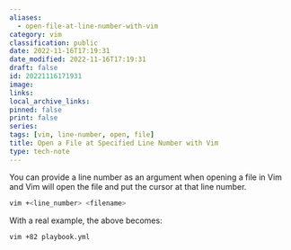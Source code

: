 ```yaml
---
aliases:
  - open-file-at-line-number-with-vim
category: vim
classification: public
date: 2022-11-16T17:19:31
date_modified: 2022-11-16T17:19:31
draft: false
id: 20221116171931
image: 
links: 
local_archive_links: 
pinned: false
print: false
series: 
tags: [vim, line-number, open, file]
title: Open a File at Specified Line Number with Vim
type: tech-note
---
```


You can provide a line number as an argument when opening a file in Vim and Vim will open the file and put the cursor at that line number. 

```sh
vim +<line_number> <filename>
```

With a real example, the above becomes:

```sh
vim +82 playbook.yml
```

